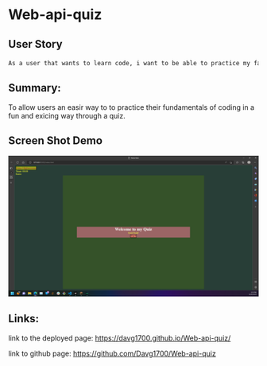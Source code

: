 # Web-api-quiz

## User Story
```md
As a user that wants to learn code, i want to be able to practice my familiarization with the fundamentals of coding 
```

## Summary:
To allow users an easir way to to practice their fundamentals of coding in a fun and exicing way through a quiz.

## Screen Shot Demo
![screenshot](./assets/images/code-quiz.png "demo")

## Links:

link to the deployed page: https://davg1700.github.io/Web-api-quiz/

link to github page: https://github.com/Davg1700/Web-api-quiz
